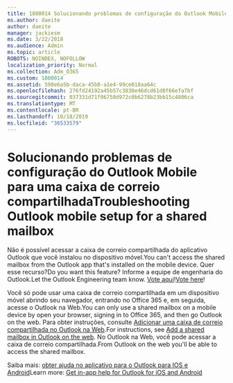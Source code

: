 ```yaml
---
title: 1800014 Solucionando problemas de configuração do Outlook Mobile para uma caixa de correio compartilhada
ms.author: daeite
author: daeite
manager: jackiesm
ms.date: 3/22/2018
ms.audience: Admin
ms.topic: article
ROBOTS: NOINDEX, NOFOLLOW
localization_priority: Normal
ms.collection: Adm_O365
ms.custom: 1800014
ms.assetid: 598e6a5b-daca-45b8-a1e4-99ce018aa64c
ms.openlocfilehash: 276fd24192a45b57c3830e46dcd61d8f66efa7bf
ms.sourcegitcommit: 037331d71f06750d972c0b6278b23bb15c4806ca
ms.translationtype: MT
ms.contentlocale: pt-BR
ms.lasthandoff: 10/18/2019
ms.locfileid: "36533579"
---
```

# <a name="troubleshooting-outlook-mobile-setup-for-a-shared-mailbox"></a><span data-ttu-id="ae40f-102">Solucionando problemas de configuração do Outlook Mobile para uma caixa de correio compartilhada</span><span class="sxs-lookup"><span data-stu-id="ae40f-102">Troubleshooting Outlook mobile setup for a shared mailbox</span></span>

<span data-ttu-id="ae40f-103">Não é possível acessar a caixa de correio compartilhada do aplicativo Outlook que você instalou no dispositivo móvel.</span><span class="sxs-lookup"><span data-stu-id="ae40f-103">You can't access the shared mailbox from the Outlook app that's installed on the mobile device.</span></span> <span data-ttu-id="ae40f-104">Quer esse recurso?</span><span class="sxs-lookup"><span data-stu-id="ae40f-104">Do you want this feature?</span></span> <span data-ttu-id="ae40f-105">Informe a equipe de engenharia do Outlook.</span><span class="sxs-lookup"><span data-stu-id="ae40f-105">Let the Outlook Engineering team know.</span></span> <span data-ttu-id="ae40f-106">[Vote aqui](https://go.microsoft.com/fwlink/?linked=862116)!</span><span class="sxs-lookup"><span data-stu-id="ae40f-106">[Vote here](https://go.microsoft.com/fwlink/?linked=862116)!</span></span>
  
<span data-ttu-id="ae40f-107">Você só pode usar uma caixa de correio compartilhada em um dispositivo móvel abrindo seu navegador, entrando no Office 365 e, em seguida, acesse o Outlook na Web.</span><span class="sxs-lookup"><span data-stu-id="ae40f-107">You can only use a shared mailbox on a mobile device by open your browser, signing in to Office 365, and then go Outlook on the web.</span></span> <span data-ttu-id="ae40f-108">Para obter instruções, consulte [Adicionar uma caixa de correio compartilhada no Outlook na Web](https://support.office.com/article/add-a-shared-mailbox-to-outlook-on-the-web-98b5a90d-4e38-415d-a030-f09a4cd28207).</span><span class="sxs-lookup"><span data-stu-id="ae40f-108">For instructions, see [Add a shared mailbox in Outlook on the web](https://support.office.com/article/add-a-shared-mailbox-to-outlook-on-the-web-98b5a90d-4e38-415d-a030-f09a4cd28207).</span></span> <span data-ttu-id="ae40f-109">No Outlook na Web, você pode acessar a caixa de correio compartilhada.</span><span class="sxs-lookup"><span data-stu-id="ae40f-109">From Outlook on the web you'll be able to access the shared mailbox.</span></span>
  
<span data-ttu-id="ae40f-110">Saiba mais: [obter ajuda no aplicativo para o Outlook para IOS e Android](https://support.office.com/article/Get-in-app-help-for-Outlook-for-iOS-and-Android-218a22d1-9fa5-4889-b689-de1c63493243)</span><span class="sxs-lookup"><span data-stu-id="ae40f-110">Learn more: [Get in-app help for Outlook for iOS and Android](https://support.office.com/article/Get-in-app-help-for-Outlook-for-iOS-and-Android-218a22d1-9fa5-4889-b689-de1c63493243)</span></span>
  

